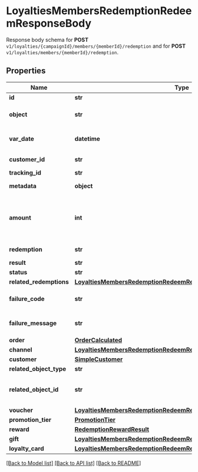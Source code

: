 # LoyaltiesMembersRedemptionRedeemResponseBody

Response body schema for **POST** `v1/loyalties/{campaignId}/members/{memberId}/redemption` and for **POST** `v1/loyalties/members/{memberId}/redemption`.

## Properties

Name | Type | Description | Notes
------------ | ------------- | ------------- | -------------
**id** | **str** | Unique redemption ID. | [optional] 
**object** | **str** | The type of the object represented by the JSON | [optional] [default to 'redemption']
**var_date** | **datetime** | Timestamp representing the date and time when the object was created. The value is shown in the ISO 8601 format. | [optional] 
**customer_id** | **str** | Unique customer ID of the redeeming customer. | [optional] 
**tracking_id** | **str** | Hashed customer source ID. | [optional] 
**metadata** | **object** | The metadata object stores all custom attributes assigned to the redemption. | [optional] 
**amount** | **int** | For gift cards, this is a positive integer in the smallest currency unit (e.g. 100 cents for $1.00) representing the number of redeemed credits. For loyalty cards, this is the number of loyalty points used in the transaction. | [optional] 
**redemption** | **str** | Unique redemption ID of the parent redemption. | [optional] 
**result** | **str** | Redemption result. | [optional] 
**status** | **str** | Redemption status. | [optional] 
**related_redemptions** | [**LoyaltiesMembersRedemptionRedeemResponseBodyRelatedRedemptions**](LoyaltiesMembersRedemptionRedeemResponseBodyRelatedRedemptions.md) |  | [optional] 
**failure_code** | **str** | If the result is &#x60;FAILURE&#x60;, this parameter will provide a generic reason as to why the redemption failed. | [optional] 
**failure_message** | **str** | If the result is &#x60;FAILURE&#x60;, this parameter will provide a more expanded reason as to why the redemption failed. | [optional] 
**order** | [**OrderCalculated**](OrderCalculated.md) |  | [optional] 
**channel** | [**LoyaltiesMembersRedemptionRedeemResponseBodyChannel**](LoyaltiesMembersRedemptionRedeemResponseBodyChannel.md) |  | [optional] 
**customer** | [**SimpleCustomer**](SimpleCustomer.md) |  | [optional] 
**related_object_type** | **str** | Defines the related object. | [optional] 
**related_object_id** | **str** | Unique related object ID assigned by Voucherify, i.e. v_lfZi4rcEGe0sN9gmnj40bzwK2FH6QUno for a voucher. | [optional] 
**voucher** | [**LoyaltiesMembersRedemptionRedeemResponseBodyVoucher**](LoyaltiesMembersRedemptionRedeemResponseBodyVoucher.md) |  | [optional] 
**promotion_tier** | [**PromotionTier**](PromotionTier.md) |  | [optional] 
**reward** | [**RedemptionRewardResult**](RedemptionRewardResult.md) |  | [optional] 
**gift** | [**LoyaltiesMembersRedemptionRedeemResponseBodyGift**](LoyaltiesMembersRedemptionRedeemResponseBodyGift.md) |  | [optional] 
**loyalty_card** | [**LoyaltiesMembersRedemptionRedeemResponseBodyLoyaltyCard**](LoyaltiesMembersRedemptionRedeemResponseBodyLoyaltyCard.md) |  | [optional] 

[[Back to Model list]](../README.md#documentation-for-models) [[Back to API list]](../README.md#documentation-for-api-endpoints) [[Back to README]](../README.md)


